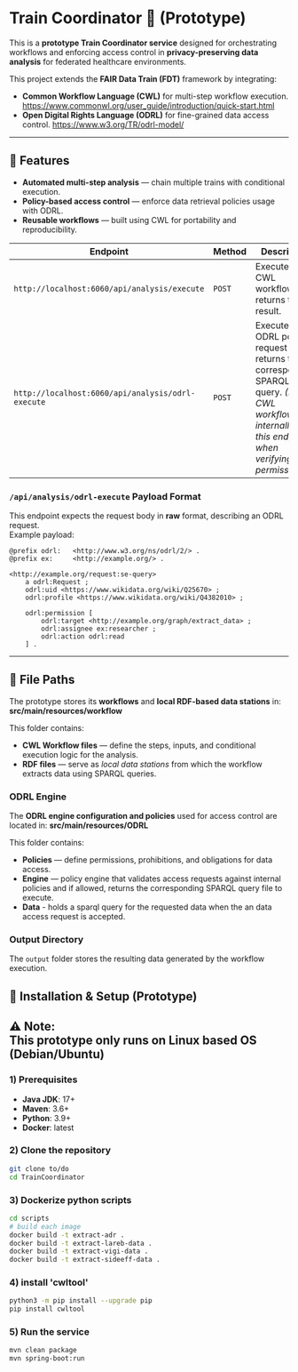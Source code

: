 # Train Coordinator 🚆 (Prototype)

This is a **prototype Train Coordinator service** designed for orchestrating workflows and enforcing access control in **privacy-preserving data analysis** for federated healthcare environments.  

This project extends the **FAIR Data Train (FDT)** framework by integrating:  
- **Common Workflow Language (CWL)** for multi-step workflow execution.  https://www.commonwl.org/user_guide/introduction/quick-start.html
- **Open Digital Rights Language (ODRL)** for fine-grained data access control.  https://www.w3.org/TR/odrl-model/
---

## 📌 Features

- **Automated multi-step analysis** — chain multiple trains with conditional execution.  
- **Policy-based access control** — enforce data retrieval policies usage with ODRL.  
- **Reusable workflows** — built using CWL for portability and reproducibility.



| Endpoint                                          | Method | Description                                                                                                                                                         |
| ------------------------------------------------- | ------ | ------------------------------------------------------------------------------------------------------------------------------------------------------------------- |
| `http://localhost:6060/api/analysis/execute`      | `POST` | Executes a CWL workflow and returns the result.                                                                                                                     |
| `http://localhost:6060/api/analysis/odrl-execute` | `POST` | Executes an ODRL policy request and returns the corresponding SPARQL query. *(Note: CWL workflows internally call this endpoint when verifying train permissions.)* |

### `/api/analysis/odrl-execute` Payload Format

This endpoint expects the request body in **raw** format, describing an ODRL request.  
Example payload:

```turtle
@prefix odrl:   <http://www.w3.org/ns/odrl/2/> .
@prefix ex:     <http://example.org/> .

<http://example.org/request:se-query>
    a odrl:Request ;
    odrl:uid <https://www.wikidata.org/wiki/Q25670> ;
    odrl:profile <https://www.wikidata.org/wiki/Q4382010> ;

    odrl:permission [
        odrl:target <http://example.org/graph/extract_data> ;
        odrl:assignee ex:researcher ;
        odrl:action odrl:read
    ] .

```
---

## 📂 File Paths

The prototype stores its **workflows** and **local RDF-based data stations** in: **src/main/resources/workflow**

This folder contains:  
- **CWL Workflow files** — define the steps, inputs, and conditional execution logic for the analysis.  
- **RDF files** — serve as *local data stations* from which the workflow extracts data using SPARQL queries.  

### **ODRL Engine**
The **ODRL engine configuration and policies** used for access control are located in: **src/main/resources/ODRL**

This folder contains:
- **Policies** — define permissions, prohibitions, and obligations for data access.  
- **Engine** — policy engine that validates access requests against internal policies and if allowed, returns the corresponding SPARQL query file to execute.
- **Data** - holds a sparql query for the requested data when the an data access request is accepted.

### Output Directory
The `output` folder stores the resulting data generated by the workflow execution.

## 🧩 Installation & Setup (Prototype)

⚠ **Note:**  
This prototype **only runs on Linux** based OS (Debian/Ubuntu)
---

### 1) Prerequisites
- **Java JDK**: 17+
- **Maven**: 3.6+
- **Python**: 3.9+
- **Docker**: latest

### 2) Clone the repository
```bash
git clone to/do
cd TrainCoordinator
```
### 3) Dockerize python scripts
```bash
cd scripts
# build each image
docker build -t extract-adr .           
docker build -t extract-lareb-data .    
docker build -t extract-vigi-data .     
docker build -t extract-sideeff-data . 
```
### 4) install 'cwltool'
```bash
python3 -m pip install --upgrade pip
pip install cwltool
```
### 5) Run the service
```bash
mvn clean package
mvn spring-boot:run
```
